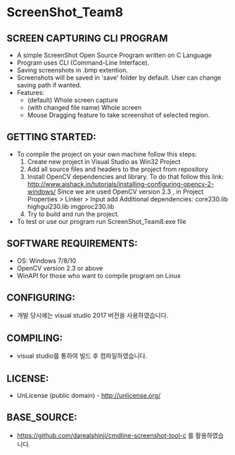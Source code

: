 # ScreenShot_Team8 

## SCREEN CAPTURING CLI PROGRAM
   * A simple ScreenShot Open Source Program written on C Language
   * Program uses CLI (Command-Line Interface).
   * Saving screenshots in .bmp extention.
   * Screenshots will be saved in 'save' folder by default. User can change saving path if wanted.
   * Features:
     * (default) Whole screen capture
     * (with changed file name) Whole screen
     * Mouse Dragging feature to take screenshot of selected region.

## GETTING STARTED:
  * To compile the project on your own machine follow this steps:
    1. Create new project in Visual Studio as Win32 Project
    2. Add all source files and headers to the project from repository
    3. Install OpenCV dependencies and library. To do that follow this link:           
    http://www.aishack.in/tutorials/installing-configuring-opencv-2-windows/
    Since we are used OpenCV version 2.3 , in Project Properties > Linker > Input add Additional dependencies: 
    core230.lib highgui230.lib imgproc230.lib 
    4. Try to build and run the project.
  * To test or use our program run ScreenShot_Team8.exe file 

## SOFTWARE REQUIREMENTS:
  * OS: Windows 7/8/10
  * OpenCV version 2.3 or above
  * WinAPI for those who want to compile program on Linux

## CONFIGURING:
  * 개발 당시에는 visual studio 2017 버전을 사용하였습니다.

## COMPILING:
  * visual studio를 통하여 빌드 후 컴파일하였습니다.

## LICENSE:
  * UnLicense (public domain) - <http://unlicense.org/>

## BASE_SOURCE:
  * <https://github.com/darealshinji/cmdline-screenshot-tool-c> 를 활용하였습니다.

